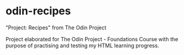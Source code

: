 # odin-recipes
"Project: Recipes" from The Odin Project

Project elaborated for The Odin Project - Foundations Course with the purpose of practising and testing my HTML learning progress.
